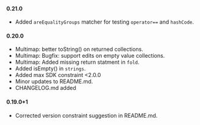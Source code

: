#### 0.21.0
   * Added `areEqualityGroups` matcher for testing `operator==` and `hashCode`.

#### 0.20.0
   * Multimap: better toString() on returned collections.
   * Multimap: Bugfix: support edits on empty value collections.
   * Multimap: Added missing return statment in `fold`.
   * Added isEmpty() in `strings`.
   * Added max SDK constraint <2.0.0
   * Minor updates to README.md.
   * CHANGELOG.md added

#### 0.19.0+1
   * Corrected version constraint suggestion in README.md.
